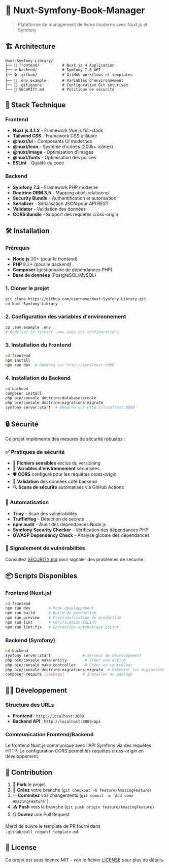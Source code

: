# 🚗 Nuxt-Symfony-Book-Manager 

> Plateforme de management de livres moderne avec Nuxt.js et Symfony


## 🏗️ Architecture

```
Nuxt-Symfony-Library/
├── 🎨 frontend/          # Nuxt.js 4 Application
├── ⚙️ backend/           # Symfony 7.3 API
├── 🔒 .github/           # GitHub workflows et templates
├── 📝 .env.example       # Variables d'environnement
├── 🚫 .gitignore         # Configuration Git sécurisée
└── 🔐 SECURITY.md        # Politique de sécurité
```

## 🚀 Stack Technique

### Frontend
- **Nuxt.js 4.1.2** - Framework Vue.js full-stack
- **Tailwind CSS** - Framework CSS utilitaire
- **@nuxt/ui** - Composants UI modernes
- **@nuxt/icon** - Système d'icônes (200k+ icônes)
- **@nuxt/image** - Optimisation d'images
- **@nuxt/fonts** - Optimisation des polices
- **ESLint** - Qualité du code

### Backend
- **Symfony 7.3** - Framework PHP moderne
- **Doctrine ORM 3.5** - Mapping objet-relationnel
- **Security Bundle** - Authentification et autorisation
- **Serializer** - Sérialisation JSON pour API REST
- **Validator** - Validation des données
- **CORS Bundle** - Support des requêtes cross-origin

## 🛠️ Installation

### Prérequis
- **Node.js** 20+ (pour le frontend)
- **PHP** 8.2+ (pour le backend)
- **Composer** (gestionnaire de dépendances PHP)
- **Base de données** (PostgreSQL/MySQL)

### 1. Cloner le projet
```bash
git clone https://github.com/username/Nuxt-Symfony-Library.git
cd Nuxt-Symfony-Library
```

### 2. Configuration des variables d'environnement
```bash
cp .env.example .env
# Modifiez le fichier .env avec vos configurations
```

### 3. Installation du Frontend
```bash
cd frontend
npm install
npm run dev  # Démarre sur http://localhost:3000
```

### 4. Installation du Backend
```bash
cd backend
composer install
php bin/console doctrine:database:create
php bin/console doctrine:migrations:migrate
symfony server:start  # Démarre sur http://localhost:8000
```

## 🔒 Sécurité

Ce projet implémente des mesures de sécurité robustes :

### ✅ Pratiques de sécurité
- 🚫 **Fichiers sensibles** exclus du versioning
- 🔐 **Variables d'environnement** sécurisées
- 🛡️ **CORS** configuré pour les requêtes cross-origin
- 📝 **Validation** des données côté backend
- 🔍 **Scans de sécurité** automatisés via GitHub Actions

### 🤖 Automatisation
- **Trivy** - Scan des vulnérabilités
- **TruffleHog** - Détection de secrets
- **npm audit** - Audit des dépendances Node.js
- **Symfony Security Checker** - Vérification des dépendances PHP
- **OWASP Dependency Check** - Analyse globale des dépendances

### 🚨 Signalement de vulnérabilités
Consultez [SECURITY.md](SECURITY.md) pour signaler des problèmes de sécurité.

## 📦 Scripts Disponibles

### Frontend (Nuxt.js)
```bash
cd frontend
npm run dev        # Mode développement
npm run build      # Build de production
npm run preview    # Prévisualisation de production
npm run lint       # Vérification ESLint
npm run lint:fix   # Correction automatique ESLint
```

### Backend (Symfony)
```bash
cd backend
symfony server:start              # Serveur de développement
php bin/console make:entity        # Créer une entité
php bin/console make:controller    # Créer un contrôleur
php bin/console doctrine:migrations:migrate  # Exécuter les migrations
composer require [package]        # Installer un package
```

## 🏃‍♂️ Développement

### Structure des URLs
- **Frontend** : `http://localhost:3000`
- **Backend API** : `http://localhost:8000/api`

### Communication Frontend/Backend
Le frontend Nuxt.js communique avec l'API Symfony via des requêtes HTTP.
La configuration CORS permet les requêtes cross-origin en développement.

## 🤝 Contribution

1. 🍴 **Fork** le projet
2. 🌿 **Créez** votre branche (`git checkout -b feature/AmazingFeature`)
3. ✨ **Commitez** vos changements (`git commit -m 'Add some AmazingFeature'`)
4. 📤 **Push** vers la branche (`git push origin feature/AmazingFeature`)
5. 🔃 **Ouvrez** une Pull Request

Merci de suivre le template de PR fourni dans `.github/pull_request_template.md`.

## 📄 License

Ce projet est sous licence MIT - voir le fichier [LICENSE](LICENSE) pour plus de détails.

